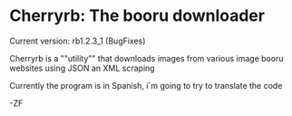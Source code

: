 # Cherryrb: The booru downloader

Current version: rb1.2.3_1 (BugFixes)

Cherryrb is a ""utility"" that downloads images from various image booru websites using JSON an XML scraping

Currently the program is in Spanish, i´m going to try to translate the code

-ZF
